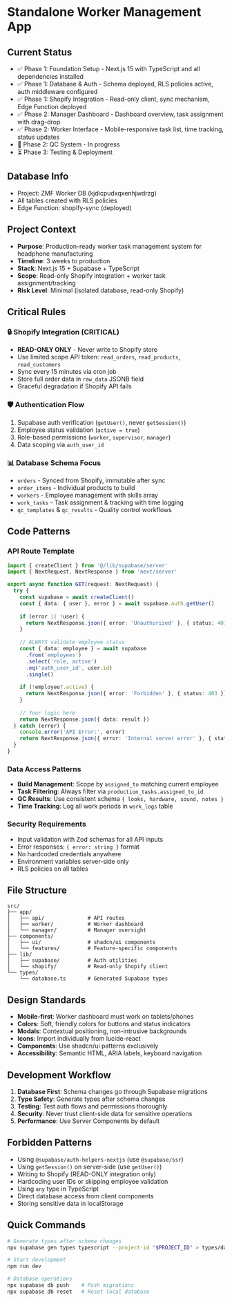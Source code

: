 # Standalone Worker Management App

## Current Status
- ✅ Phase 1: Foundation Setup - Next.js 15 with TypeScript and all dependencies installed
- ✅ Phase 1: Database & Auth - Schema deployed, RLS policies active, auth middleware configured  
- ✅ Phase 1: Shopify Integration - Read-only client, sync mechanism, Edge Function deployed
- ✅ Phase 2: Manager Dashboard - Dashboard overview, task assignment with drag-drop
- ✅ Phase 2: Worker Interface - Mobile-responsive task list, time tracking, status updates
- 🔄 Phase 2: QC System - In progress
- ⏳ Phase 3: Testing & Deployment

## Database Info
- Project: ZMF Worker DB (kjdicpudxqxenhjwdrzg)
- All tables created with RLS policies
- Edge Function: shopify-sync (deployed)

## Project Context
- **Purpose**: Production-ready worker task management system for headphone manufacturing
- **Timeline**: 3 weeks to production
- **Stack**: Next.js 15 + Supabase + TypeScript
- **Scope**: Read-only Shopify integration + worker task assignment/tracking
- **Risk Level**: Minimal (isolated database, read-only Shopify)

## Critical Rules

### 🔒 Shopify Integration (CRITICAL)
- **READ-ONLY ONLY** - Never write to Shopify store
- Use limited scope API token: `read_orders`, `read_products`, `read_customers`
- Sync every 15 minutes via cron job
- Store full order data in `raw_data` JSONB field
- Graceful degradation if Shopify API fails

### 🛡️ Authentication Flow
1. Supabase auth verification (`getUser()`, never `getSession()`)
2. Employee status validation (`active = true`)
3. Role-based permissions (`worker`, `supervisor`, `manager`)
4. Data scoping via `auth_user_id`

### 📊 Database Schema Focus
- `orders` - Synced from Shopify, immutable after sync
- `order_items` - Individual products to build
- `workers` - Employee management with skills array
- `work_tasks` - Task assignment & tracking with time logging
- `qc_templates` & `qc_results` - Quality control workflows

## Code Patterns

### API Route Template
```typescript
import { createClient } from '@/lib/supabase/server'
import { NextRequest, NextResponse } from 'next/server'

export async function GET(request: NextRequest) {
  try {
    const supabase = await createClient()
    const { data: { user }, error } = await supabase.auth.getUser()
    
    if (error || !user) {
      return NextResponse.json({ error: 'Unauthorized' }, { status: 401 })
    }
    
    // ALWAYS validate employee status
    const { data: employee } = await supabase
      .from('employees')
      .select('role, active')
      .eq('auth_user_id', user.id)
      .single()
    
    if (!employee?.active) {
      return NextResponse.json({ error: 'Forbidden' }, { status: 403 })
    }
    
    // Your logic here
    return NextResponse.json({ data: result })
  } catch (error) {
    console.error('API Error:', error)
    return NextResponse.json({ error: 'Internal server error' }, { status: 500 })
  }
}
```

### Data Access Patterns
- **Build Management**: Scope by `assigned_to` matching current employee
- **Task Filtering**: Always filter via `production_tasks.assigned_to_id`
- **QC Results**: Use consistent schema `{ looks, hardware, sound, notes }`
- **Time Tracking**: Log all work periods in `work_logs` table

### Security Requirements
- Input validation with Zod schemas for all API inputs
- Error responses: `{ error: string }` format
- No hardcoded credentials anywhere
- Environment variables server-side only
- RLS policies on all tables

## File Structure
```
src/
├── app/
│   ├── api/              # API routes
│   ├── worker/           # Worker dashboard
│   └── manager/          # Manager oversight
├── components/
│   ├── ui/               # shadcn/ui components
│   └── features/         # Feature-specific components
├── lib/
│   ├── supabase/         # Auth utilities
│   └── shopify/          # Read-only Shopify client
└── types/
    └── database.ts       # Generated Supabase types
```

## Design Standards
- **Mobile-first**: Worker dashboard must work on tablets/phones
- **Colors**: Soft, friendly colors for buttons and status indicators
- **Modals**: Contextual positioning, non-intrusive backgrounds
- **Icons**: Import individually from lucide-react
- **Components**: Use shadcn/ui patterns exclusively
- **Accessibility**: Semantic HTML, ARIA labels, keyboard navigation

## Development Workflow
1. **Database First**: Schema changes go through Supabase migrations
2. **Type Safety**: Generate types after schema changes
3. **Testing**: Test auth flows and permissions thoroughly
4. **Security**: Never trust client-side data for sensitive operations
5. **Performance**: Use Server Components by default

## Forbidden Patterns
- Using `@supabase/auth-helpers-nextjs` (use `@supabase/ssr`)
- Using `getSession()` on server-side (use `getUser()`)
- Writing to Shopify (READ-ONLY integration only)
- Hardcoding user IDs or skipping employee validation
- Using `any` type in TypeScript
- Direct database access from client components
- Storing sensitive data in localStorage

## Quick Commands
```bash
# Generate types after schema changes
npx supabase gen types typescript --project-id "$PROJECT_ID" > types/database.types.ts

# Start development
npm run dev

# Database operations
npx supabase db push    # Push migrations
npx supabase db reset   # Reset local database
```